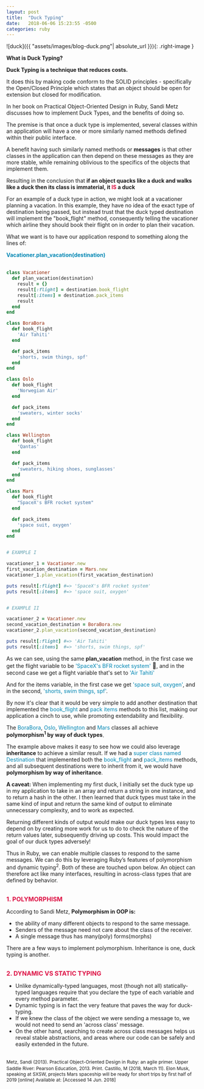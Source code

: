 ```yaml
---
layout: post
title:  "Duck Typing"
date:   2018-06-06 15:23:55 -0500
categories: ruby
---
```

<style type="text/css">
  .right-image {
    float:right;
  }
</style>

![duck]({{ "assets/images/blog-duck.png"| absolute_url }}){: .right-image }

**What is Duck Typing?**

**Duck Typing is a technique that reduces costs.**

It does this by making code conform to the SOLID principles - specifically the Open/Closed Principle which states that an object should be open for extension but closed for modification.

In her book on Practical Object-Oriented Design in Ruby, Sandi Metz discusses how to implement Duck Types, and the benefits of doing so.

The premise is that once a duck type is implemented, several classes within an application will have a one or more similarly named methods defined within their public interface.

A benefit having such similarly named methods or **messages** is that other classes in the application can then depend on these messages as they are more stable, while remaining oblivious to the specifics of the objects that implement them.  

Resulting in the conclusion that **if an object quacks like a duck and walks like a duck then its class is immaterial, it <span style="color:#d14;">IS</span> a duck**

For an example of a duck type in action, we might look at a vacationer planning a vacation.  In this example, they have no idea of the exact type of destination being passed, but instead trust that the duck typed destination will implement the "book_flight" method, consequently telling the vacationer which airline they should book their flight on in order to plan their vacation.

What we want is to have our application respond to something along the lines of:  

<span style="color:#0086B3;">**Vacationer.plan_vacation(destination)**</span><br /><br />


```ruby
class Vacationer
  def plan_vacation(destination)
    result = {}
    result[:flight] = destination.book_flight
    result[:items] = destination.pack_items
    result
  end
end

class BoraBora
  def book_flight
    'Air Tahiti'
  end

  def pack_items
    'shorts, swim things, spf'
  end
end

class Oslo
  def book_flight
    'Norwegian Air'
  end

  def pack_items
    'sweaters, winter socks'
  end
end

class Wellington
  def book_flight
    'Qantas'
  end

  def pack_items
    'sweaters, hiking shoes, sunglasses'
  end
end

class Mars
  def book_flight
    "SpaceX's BFR rocket system"
  end

  def pack_items
    'space suit, oxygen'
  end
end


# EXAMPLE I

vacationer_1 = Vacationer.new
first_vacation_destination = Mars.new
vacationer_1.plan_vacation(first_vacation_destination)

puts result[:flight] #=> 'SpaceX's BFR rocket system'
puts result[:items]  #=> 'space suit, oxygen'


# EXAMPLE II

vacationer_2 = Vacationer.new
second_vacation_destination = BoraBora.new
vacationer_2.plan_vacation(second_vacation_destination)

puts result[:flight] #=> 'Air Tahiti'
puts result[:items]  #=> 'shorts, swim things, spf'

```

As we can see, using the same **plan_vacation** method, in the first case we get the flight variable to be <span style="color:#0086B3;">'SpaceX's BFR rocket system'</span> <span style="font-size:16px;">:rocket:</span>, and in the second case we get a flight variable that's set to <span style="color:#0086B3;">'Air Tahiti'</span>

And for the items variable, in the first case we get <span style="color:#0086B3;">'space suit, oxygen'</span>, and in the second, <span style="color:#0086B3;">'shorts, swim things, spf'</span>.

By now it's clear that it would be very simple to add another destination that implemented the <span style="color:#0086B3;">book_flight</span> and <span style="color:#0086B3;">pack items</span> methods to this list, making our application a cinch to use, while promoting extendability and flexibility.

The <span style="color:#0086B3;">BoraBora</span>, <span style="color:#0086B3;">Oslo</span>, <span style="color:#0086B3;">Wellington</span> and <span style="color:#0086B3;">Mars</span> classes all achieve **polymorphism<sup>1</sup> by way of duck types**.

The example above makes it easy to see how we could also leverage **inheritance** to achieve a similar result.  If we had a <span style="color:#0086B3;">super class named Destination</span> that implemented both the <span style="color:#0086B3;">book_flight</span> and <span style="color:#0086B3;">pack_items</span> methods, and all subsequent destinations were to inherit from it, we would have **polymorphism by way of inheritance**.

**A caveat:** When implementing my first duck, I initially set the duck type up in my application to take in an array and return a string in one instance, and to return a hash in the other. I then learned that duck types must take in the same kind of input and return the same kind of output to eliminate unnecessary complexity, and to work as expected.

Returning different kinds of output would make our duck types less easy to depend on by creating more work for us to do to check the nature of the return values later, subsequently driving up costs. This would impact the goal of our duck types adversely!

Thus in Ruby, we can enable multiple classes to respond to the same messages. We can do this by leveraging Ruby’s features of polymorphism and dynamic typing<sup>2</sup>. Both of these are touched upon below.  An object can therefore act like many interfaces, resulting in across-class types that are defined by behavior.<br/><br/>

<span style="color:#d14; font-size:16px; font-weight:bold;">1. POLYMORPHISM</span>

According to Sandi Metz, **Polymorphism in OOP is:**  

  * the ability of many different objects to respond to the same message.  
  * Senders of the message need not care about the class of the receiver.
  * A single message thus has many(poly) forms(morphs)

There are a few ways to implement polymorphism. Inheritance is one, duck typing is another.<br/><br/>

<span style="color:#d14; font-size:16px; font-weight:bold;">2. DYNAMIC VS STATIC TYPING</span>

  * Unlike dynamically-typed languages, most (though not all) statically-typed languages require that you declare the type of each variable and every method parameter.
  * Dynamic typing is in fact the very feature that paves the way for duck-typing.
  * If we knew the class of the object we were sending a message to, we would not need to send an 'across class' message.
  * On the other hand, searching to create across class messages helps us reveal stable abstractions, and areas where our code can be safely and easily extended in the future.<br/><br/>

<span style="font-size:12px;">
Metz, Sandi (2013). Practical Object-Oriented Design in Ruby: an agile primer. Upper Saddle River: Pearson Education, 2013. Print.</span>

<span style="font-size:12px;">
Castillo, M (2018, March 11). Elon Musk, speaking at SXSW, projects Mars spaceship will be ready for short trips by first half of 2019 [online] Available at:
<https://www.cnbc.com/2018/03/11/elon-musk-says-mars-spaceship-will-be-ready-for-short-trips-by-first-half-of-2019.html> [Accessed 14 Jun. 2018]</span>
